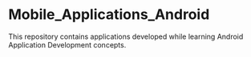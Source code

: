 # Mobile_Applications_Android

This repository contains applications developed while learning Android Application Development concepts. 
